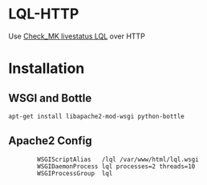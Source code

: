 # LQL-HTTP
Use [Check_MK livestatus LQL](https://mathias-kettner.de/checkmk_livestatus.html) over HTTP 

# Installation

## WSGI and Bottle

```
apt-get install libapache2-mod-wsgi python-bottle
```

## Apache2 Config

```
        WSGIScriptAlias   /lql /var/www/html/lql.wsgi
        WSGIDaemonProcess lql processes=2 threads=10
        WSGIProcessGroup  lql
```
